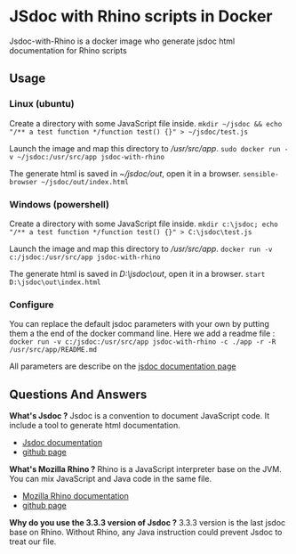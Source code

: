 # JSdoc with Rhino scripts in Docker
Jsdoc-with-Rhino is a docker image who generate jsdoc html documentation for Rhino scripts

## Usage
### Linux (ubuntu)
Create a directory with some JavaScript file inside.
`mkdir ~/jsdoc && echo "/** a test function */function test() {}" > ~/jsdoc/test.js` 

Launch the image and map this directory to */usr/src/app*.
`sudo docker run -v ~/jsdoc:/usr/src/app jsdoc-with-rhino`

The generate html is saved in *~/jsdoc/out*, open it in a browser.
`sensible-browser ~/jsdoc/out/index.html`


### Windows (powershell)
Create a directory with some JavaScript file inside.
`mkdir c:\jsdoc; echo "/** a test function */function test() {}" > C:\jsdoc\test.js` 

Launch the image and map this directory to */usr/src/app*.
`docker run -v c:/jsdoc:/usr/src/app jsdoc-with-rhino`

The generate html is saved in *D:\jsdoc\out*, open it in a browser.
`start D:\jsdoc\out\index.html`


### Configure
You can replace the default jsdoc parameters with your own by putting them a the end of the docker command line. Here we add a readme file :
`docker run -v c:/jsdoc:/usr/src/app jsdoc-with-rhino -c ./app -r -R  /usr/src/app/README.md`

All parameters are describe on the [jsdoc documentation page](https://jsdoc.app/about-commandline.html)

## Questions And Answers
**What's Jsdoc ?**
Jsdoc is a convention to document JavaScript code. It include a tool to generate html documentation.
- [Jsdoc documentation](https://jsdoc.app/)
- [github page](https://github.com/jsdoc/jsdoc)

**What's Mozilla Rhino ?**
Rhino is a JavaScript interpreter base on the JVM. You can mix JavaScript and Java code in the same file.  
- [Mozilla Rhino documentation](https://developer.mozilla.org/fr/docs/Mozilla/Projects/Rhino)
- [github page](https://github.com/mozilla/rhino)

**Why do you use the 3.3.3 version of Jsdoc ?**
3.3.3 version is the last jsdoc base on Rhino. Without Rhino, any Java instruction could prevent Jsdoc to treat our file.

